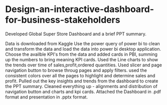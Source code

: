 # Design-an-interactive-dashboard-for-business-stakeholders
Developed Global Super Store Dashboard and a brief PPT summary.

Data is downloaded from Kaggle
Use the power query of power bi to clean and transform the data and load the data into power bi desktop application.
Choose the availble KPI's from the data and added cards in PBI, summing up the numbers to bring meaning KPI cards.
Used the Line charts to show the trends over time of sales,profit,ordered quantities.
Used slicer and page navigation button to browse throug pages and apply filters.
used the consistent colors over all the pages to highlight and determine sales and profit.
Pulled out the key insights and trends from the dashboard to create the PPT summary.
Cleaned everything up - alignments and distribution of navigation button and charts and kpi cards.
Attached the Dashboard in .pdf format and presentation in .pptx format.
